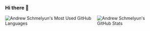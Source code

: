 ### Hi there 👋
<div style="display:flex">
<img align="top" src="https://github-readme-stats.vercel.app/api/top-langs/?username=jonathanhcruz&count_private=true&theme=merko&show_icons=true&hide=css&layout=compact&card_width=270" alt="Andrew Schmelyun's Most Used GitHub Languages" />
  
<img align="top" src="https://github-readme-stats.vercel.app/api?username=jonathanhcruz&hide=contribs&count_private=true&theme=merko&show_icons=true" alt="Andrew Schmelyun's GitHub Stats" />
</div>
